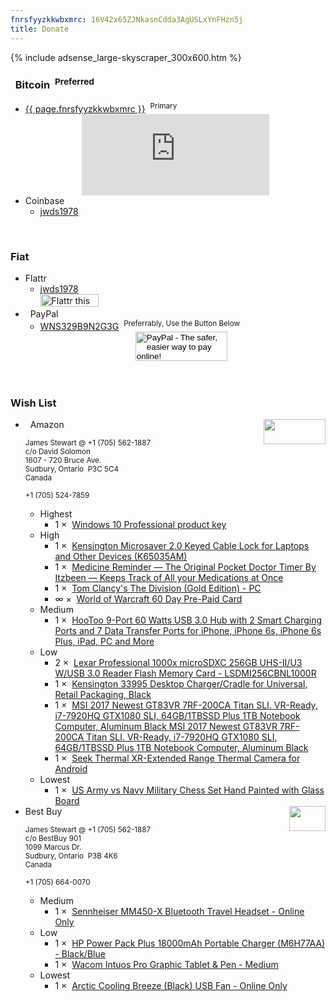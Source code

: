 ```yaml
---
fnrsfyyzkkwbxmrc: 16V42x65ZJNkasnCdda3AgUSLxYnFHzn5j
title: Donate
---
```


{% include adsense_large-skyscraper_300x600.htm %}
<h3 id="bitcoin">
  <i aria-hidden="true" class="fa fa-btc"></i>&nbsp;
  Bitcoin&nbsp;
  <sup>Preferred</sup>
</h3>
<ul>
  <li>
    <a href="bitcoin:{{ page.fnrsfyyzkkwbxmrc }}" rel="me" target="_blank" title="Bitcoin Wallet">{{ page.fnrsfyyzkkwbxmrc }}</a>&nbsp; <sup>Primary</sup>
    <div align="center">
      <script src="https://gateway.gear.mycelium.com/gear-widget-host.js" type="text/javascript"></script>
      <iframe
        id="gear-widget" scrolling="no" src="https://gateway.gear.mycelium.com/widgets/125114cf1a0c96953d267f11f1ef586268c29f9af483fd699d922e985ae0962e"
        style="border: none; display: inline-block; height: 130px; max-width: 350px; min-width: 250px;"></iframe>
    </div>
  </li>
  <li>
    Coinbase
    <ul>
      <li>
        <a href="https://www.coinbase.com/jwds1978" rel="me" target="_blank" title="jwds1978">jwds1978</a>
      </li>
    </ul>
  </li>
</ul>
<p>
  &nbsp;
</p>
<h3 id="fiat">
  Fiat
</h3>
<ul>
  <li>
    Flattr
    <ul>
      <li>
        <a href="https://flattr.com/profile/jwds1978" rel="me" target="_blank" title="jwds1978">jwds1978</a><br />
        <a href="https://flattr.com/submit/auto?fid=0yx0qk&url=https%3A%2F%2Fforces.army" target="_blank" title=""><img
          alt="Flattr this" height="20" src="{{ site.uri.assets }}/naked/images/Flattr_93x20.png" style="border: 0px;" width="93" /></a>
      </li>
    </ul>
  </li>
  <li>
    <i aria-hidden="true" class="fa fa-paypal"></i>&nbsp; PayPal
    <ul>
      <li>
        <a href="https://www.paypal.me/stew721" rel="me" target="_blank" title="WNS329B9N2G3G">WNS329B9N2G3G</a>&nbsp; <sup>Preferrably, Use the Button
        Below</sup>
        <div align="center">
          <form action="https://www.paypal.com/cgi-bin/webscr" method="post" target="_blank">
            <input name="cmd" type="hidden" value="_s-xclick" />
            <input name="hosted_button_id" type="hidden" value="DY5LFFUVUNHTQ" />
            <input
              alt="PayPal - The safer, easier way to pay online!" height="47" name="submit" src="{{ site.uri.assets }}/naked/images/PayPal_donate_147x047.gif"
              type="image" width="147" />
            <img
              alt="" height="1" src="https://www.paypalobjects.com/en_US/i/scr/pixel.gif"
              style="border: 0px !important; margin: 0px !important; vertical-align: middle;" width="1" />
          </form>
        </div>
      </li>
    </ul>
  </li>
</ul>
<p>
  &nbsp;
</p>
<h3 id="wish-list">
  Wish List
</h3>
<ul>
  <li>
    <img
      alt="" height="40" src="{{ site.uri.assets }}/naked/images/Amazon_wish-list_99x40.png"
      style="border: 0px; float: right; margin-bottom: 10px; margin-left: 10px;" width="99" />
    <i aria-hidden="true" class="fa fa-amazon"></i>&nbsp; Amazon<br />
    <span style="font-size: smaller;">
      &nbsp;<br />
      <!--sse-->
      James Stewart @ +1 (705) 562-1887<br />
      c/o David Solomon<br />
      1607 - 720 Bruce Ave.<br />
      Sudbury, Ontario&nbsp; P3C 5C4<br />
      Canada<br />
      &nbsp;<br />
      +1 (705) 524-7859<br />
      <!--/sse-->
      &nbsp;
    </span>
    <ul>
      <li>
        Highest
        <ul>
          <li>
            1 &times;&nbsp; <a href="{{ site.uri.aStore }}/#detail/B01ERYGUG2" rel="me" title="">Windows 10 Professional product key</a>
          </li>
        </ul>
      </li>
      <li>
        High
        <ul>
          <li>
            1 &times;&nbsp; <a href="{{ site.uri.aStore }}/#detail/B01K1JUO14" rel="me" title="">Kensington Microsaver 2.0 Keyed Cable Lock for Laptops and
            Other Devices (K65035AM)</a>
          </li>
          <li>
            1 &times;&nbsp; <a href="{{ site.uri.aStore }}/#detail/B010UBPLO8" rel="me" title="">Medicine Reminder &#8212; The Original Pocket Doctor Timer By
            Itzbeen &#8212; Keeps Track of All your Medications at Once</a>
          </li>
          <li>
            1 &times;&nbsp; <a href="{{ site.uri.aStore }}/#detail/B00ZE36BEW" rel="me" title="">Tom Clancy's The Division (Gold Edition) - PC</a>
          </li>
          <li>
            &infin; &times;&nbsp; <a href="{{ site.uri.aStore }}/#detail/B00063BLG8" rel="me" title="">World of Warcraft 60 Day Pre-Paid Card</a>
          </li>
        </ul>
      </li>
      <li>
        Medium
        <ul>
          <li>
            1 &times;&nbsp; <a href="{{ site.uri.aStore }}/#detail/B00FR795WA" rel="me" title="">HooToo 9-Port 60 Watts USB 3.0 Hub with 2 Smart Charging Ports
            and 7 Data Transfer Ports for iPhone, iPhone 6s, iPhone 6s Plus, iPad, PC and More</a>
          </li>
        </ul>
      </li>
      <li>
        Low
        <ul>
          <li>
            2 &times;&nbsp; <a href="{{ site.uri.aStore }}/#detail/B012PN29IA" rel="me" title="">Lexar Professional 1000x microSDXC 256GB UHS-II/U3 W/USB 3.0
            Reader Flash Memory Card - LSDMI256CBNL1000R</a>
          </li>
          <li>
            1 &times;&nbsp; <a href="{{ site.uri.aStore }}/#detail/B018J4BP6Q" rel="me" title="">Kensington 33995 Desktop Charger/Cradle for Universal, Retail
            Packaging, Black</a>
          </li>
          <li>
            1 &times;&nbsp; <a href="{{ site.uri.aStore }}/#detail/B01N4JZ295" rel="me" title="">MSI 2017 Newest GT83VR 7RF-200CA Titan SLI. VR-Ready, i7-7920HQ
            GTX1080 SLI, 64GB/1TBSSD Plus 1TB Notebook Computer, Aluminum Black MSI 2017 Newest GT83VR 7RF-200CA Titan SLI. VR-Ready, i7-7920HQ GTX1080 SLI,
            64GB/1TBSSD Plus 1TB Notebook Computer, Aluminum Black</a>
          </li>
          <li>
            1 &times;&nbsp; <a href="{{ site.uri.aStore }}/#detail/B00XC774SE" rel="me" title="">Seek Thermal XR-Extended Range Thermal Camera for Android</a>
          </li>
        </ul>
      </li>
      <li>
        Lowest
        <ul>
          <li>
            1 &times;&nbsp; <a href="{{ site.uri.aStore }}/#detail/B01MZAIZ6E" rel="me" title="">US Army vs Navy Military Chess Set Hand Painted with Glass
            Board</a>
          </li>
        </ul>
      </li>
    </ul>
  </li>
  <li>
    <img
      alt="" height="40" src="{{ site.uri.assets }}/naked/images/Best-Buy_58x40.png"
      style="border: 0px; float: right; margin-bottom: 10px; margin-left: 10px;" width="58" />
    Best Buy<br />
    <span style="font-size: smaller;">
      &nbsp;<br />
      <!--sse-->
      James Stewart @ +1 (705) 562-1887<br />
      c/o BestBuy 901<br />
      1099 Marcus Dr.<br />
      Sudbury, Ontario&nbsp; P3B 4K6<br />
      Canada<br />
      &nbsp;<br />
      +1 (705) 664-0070<br />
      <!--/sse-->
      &nbsp;
    </span>
    <ul>
      <li>
        Medium
        <ul>
          <li>
            1 &times;&nbsp; <a href="http://www.bestbuy.ca/en-ca/product/mm450-x/10581219.aspx" rel="external nofollow" target="_blank" title="">Sennheiser
            MM450-X Bluetooth Travel Headset - Online Only</a>
          </li>
        </ul>
      </li>
      <li>
        Low
        <ul>
          <li>
            1 &times;&nbsp; <a href="http://www.bestbuy.ca/en-ca/product/m6h77aa/10418304.aspx" rel="external nofollow" target="_blank" title="">HP Power Pack
            Plus 18000mAh Portable Charger (M6H77AA) - Black/Blue</a>
          </li>
          <li>
            1 &times;&nbsp; <a href="http://www.bestbuy.ca/en-ca/product/pth651/10270039.aspx" rel="external nofollow" target="_blank" title="">Wacom Intuos Pro
            Graphic Tablet &amp; Pen - Medium</a>
          </li>
        </ul>
      </li>
      <li>
        Lowest
        <ul>
          <li>
            1 &times;&nbsp; <a href="http://www.bestbuy.ca/en-ca/product/abacobrzbk01-bl/10543499.aspx" rel="external nofollow" target="_blank" title="">Arctic
            Cooling Breeze (Black) USB Fan - Online Only</a>
          </li>
        </ul>
      </li>
    </ul>
  </li>
</ul>
